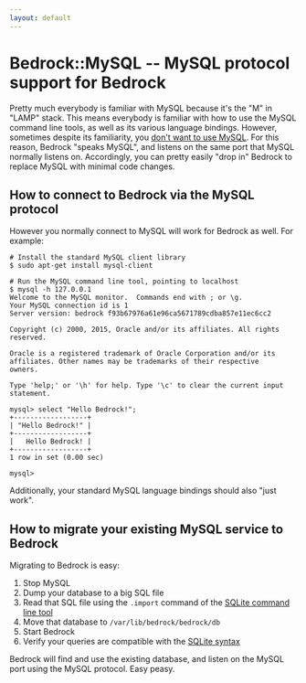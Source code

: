 ```yaml
---
layout: default
---
```


# Bedrock::MySQL -- MySQL protocol support for Bedrock
Pretty much everybody is familiar with MySQL because it's the "M" in "LAMP" stack.  This means everybody is familiar with how to use the MySQL command line tools, as well as its various language bindings.  However, sometimes despite its familiarity, you [don't want to use MySQL](http://www.bedrockdb.com/vs_mysql.html).  For this reason, Bedrock "speaks MySQL", and listens on the same port that MySQL normally listens on.  Accordingly, you can pretty easily "drop in" Bedrock to replace MySQL with minimal code changes.

## How to connect to Bedrock via the MySQL protocol
However you normally connect to MySQL will work for Bedrock as well.  For example:

    # Install the standard MySQL client library
    $ sudo apt-get install mysql-client
    
    # Run the MySQL command line tool, pointing to localhost
    $ mysql -h 127.0.0.1
    Welcome to the MySQL monitor.  Commands end with ; or \g.
    Your MySQL connection id is 1
    Server version: bedrock f93b67976a61e96ca5671789cdba857e11ec6cc2
    
    Copyright (c) 2000, 2015, Oracle and/or its affiliates. All rights reserved.
    
    Oracle is a registered trademark of Oracle Corporation and/or its
    affiliates. Other names may be trademarks of their respective
    owners.
    
    Type 'help;' or '\h' for help. Type '\c' to clear the current input statement.
    
    mysql> select "Hello Bedrock!";
    +------------------+
    | "Hello Bedrock!" |
    +------------------+
    |   Hello Bedrock! |
    +------------------+
    1 row in set (0.00 sec)
    
    mysql>

Additionally, your standard MySQL language bindings should also "just work".

## How to migrate your existing MySQL service to Bedrock
Migrating to Bedrock is easy:

1. Stop MySQL
2. Dump your database to a big SQL file
3. Read that SQL file using the `.import` command of the [SQLite command line tool](https://www.sqlite.org/cli.html)
4. Move that database to `/var/lib/bedrock/bedrock/db`
5. Start Bedrock
6. Verify your queries are compatible with the [SQLite syntax](https://www.sqlite.org/lang.html)

Bedrock will find and use the existing database, and listen on the MySQL port using the MySQL protocol.  Easy peasy.
